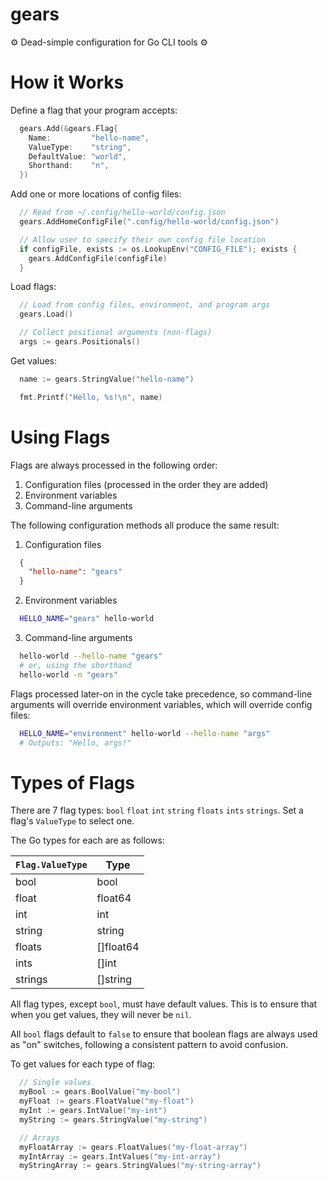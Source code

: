# gears 

⚙️ Dead-simple configuration for Go CLI tools ⚙️

# How it Works

Define a flag that your program accepts:

```go
  gears.Add(&gears.Flag{
  	Name:         "hello-name",
  	ValueType:    "string",
  	DefaultValue: "world",
  	Shorthand:    "n",
  })
```

Add one or more locations of config files:

```go
  // Read from ~/.config/hello-world/config.json
  gears.AddHomeConfigFile(".config/hello-world/config.json")

  // Allow user to specify their own config file location
  if configFile, exists := os.LookupEnv("CONFIG_FILE"); exists {
  	gears.AddConfigFile(configFile)
  }
```

Load flags:

```go
  // Load from config files, environment, and program args
  gears.Load()

  // Collect positional arguments (non-flags)
  args := gears.Positionals()
```

Get values:

```go
  name := gears.StringValue("hello-name")

  fmt.Printf("Hello, %s!\n", name)
```

# Using Flags

Flags are always processed in the following order:

1. Configuration files (processed in the order they are added)
2. Environment variables
3. Command-line arguments

The following configuration methods all produce the same result:

1. Configuration files

```json
  {
    "hello-name": "gears"
  }
```

2. Environment variables

```sh
  HELLO_NAME="gears" hello-world
```

3. Command-line arguments

```sh
  hello-world --hello-name "gears"
  # or, using the shorthand
  hello-world -n "gears"
```

Flags processed later-on in the cycle take precedence, so command-line arguments will override environment variables, which will override config files:

```sh
  HELLO_NAME="environment" hello-world --hello-name "args"
  # Outputs: "Hello, args!"
```

# Types of Flags

There are 7 flag types: `bool` `float` `int` `string` `floats` `ints` `strings`. Set a flag's `ValueType` to select one.

The Go types for each are as follows:

| `Flag.ValueType` | Type      |
|------------------|-----------|
| bool             | bool      |
| float            | float64   |
| int              | int       |
| string           | string    |
| floats           | []float64 |
| ints             | []int     |
| strings          | []string  |

All flag types, except `bool`, must have default values. This is to ensure that when you get values, they will never be `nil`.

All `bool` flags default to `false` to ensure that boolean flags are always used as "on" switches, following a consistent pattern to avoid confusion.

To get values for each type of flag:

```go
  // Single values
  myBool := gears.BoolValue("my-bool")
  myFloat := gears.FloatValue("my-float")
  myInt := gears.IntValue("my-int")
  myString := gears.StringValue("my-string")

  // Arrays
  myFloatArray := gears.FloatValues("my-float-array")
  myIntArray := gears.IntValues("my-int-array")
  myStringArray := gears.StringValues("my-string-array")
```

